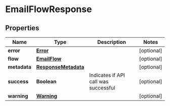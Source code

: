 
# EmailFlowResponse

## Properties
Name | Type | Description | Notes
------------ | ------------- | ------------- | -------------
**error** | [**Error**](Error.md) |  |  [optional]
**flow** | [**EmailFlow**](EmailFlow.md) |  |  [optional]
**metadata** | [**ResponseMetadata**](ResponseMetadata.md) |  |  [optional]
**success** | **Boolean** | Indicates if API call was successful |  [optional]
**warning** | [**Warning**](Warning.md) |  |  [optional]



